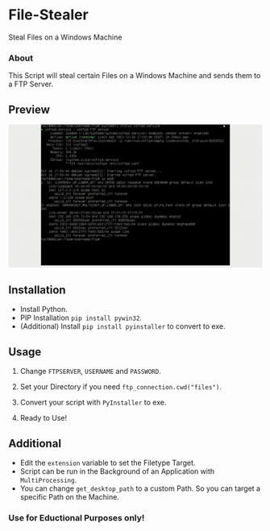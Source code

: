# File-Stealer
Steal Files on a Windows Machine

### About
This Script will steal certain Files on a Windows Machine and sends them to a FTP Server.

## Preview
![alt text](https://github.com/Exouth/File-Stealer/blob/main/preview.gif?raw=true)

## Installation
- Install Python.
- PIP Installation ```pip install pywin32```.
- (Additional) Install ```pip install pyinstaller``` to convert to exe.

## Usage
1. Change ```FTPSERVER```, ```USERNAME``` and ```PASSWORD```.

2. Set your Directory if you need ```ftp_connection.cwd("files")```.

3. Convert your script with ```PyInstaller``` to exe.

4. Ready to Use!

## Additional
- Edit the ```extension``` variable to set the Filetype Target.
- Script can be run in the Background of an Application with ```MultiProcessing```.
- You can change ```get_desktop_path``` to a custom Path. So you can target a specific Path on the Machine.

### Use for Eductional Purposes only!
